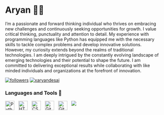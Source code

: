 # Aryan 🏄‍♂️

I’m a passionate and forward thinking individual who thrives on embracing new challenges and continuously seeking opportunities for growth. I value critical thinking, punctuality and attention to detail. My experience with programming languages like Python has equipped me with the necessary skills to tackle complex problems and develop innovative solutions. However, my curiosity extends beyond the realms of traditional technologies. I am deeply intrigued by the constantly evolving landscape of emerging technologies and their potential to shape the future. I am committed to delivering exceptional results while collaborating with like minded individuals and organizations at the forefront of innovation.

   <p align="left">
      <a href="https://github.com/xaryandesai?tab=followers">
         <img alt="followers" title="Follow me on Github" src="https://custom-icon-badges.demolab.com/github/followers/xaryandesai?color=236ad3&labelColor=1155ba&style=for-the-badge&logo=person-add&label=Follow&logoColor=white"/></a>
      <a href="https://twitter.com/xaryandesai" target="blank"><img src="https://img.shields.io/twitter/follow/xaryandesai?logo=twitter&style=for-the-badge" alt="xaryandesai" /></a>
      
   </p>

### Languages and Tools 🧰
<p align="left">
   <img align="left" alt="Python" width="30px" style="padding-right:10px;" src="https://cdn.jsdelivr.net/gh/devicons/devicon/icons/python/python-plain.svg" />
   <img align="left" alt="HTML" width="30px" style="padding-right:10px;" src="https://cdn.jsdelivr.net/gh/devicons/devicon/icons/html5/html5-plain.svg" />
   <img align="left" alt="CSS" width="30px" style="padding-right:10px;" src="https://cdn.jsdelivr.net/gh/devicons/devicon/icons/css3/css3-plain.svg" />
   <img align="left" alt="Git" width="30px" style="padding-right:10px;" src="https://cdn.jsdelivr.net/gh/devicons/devicon/icons/git/git-original.svg" />
   <img align="left" alt="GitHub" width="30px" style="padding-right:10px;" src="https://cdn.jsdelivr.net/gh/devicons/devicon/icons/github/github-original.svg" />
</p>

![](https://leetcard.jacoblin.cool/xaryandesai?animation=true)

